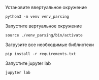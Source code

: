 Установите ввертуальное окружение
```
python3 -m venv venv_parsing
```
Запустите вертуальное окружение

```
source ./venv_parsing/bin/activate
```
Загрузите все необходимые библиотеки
```
pip install -r requirements.txt
```
Запустите jupyter lab
```
jupyter lab
```